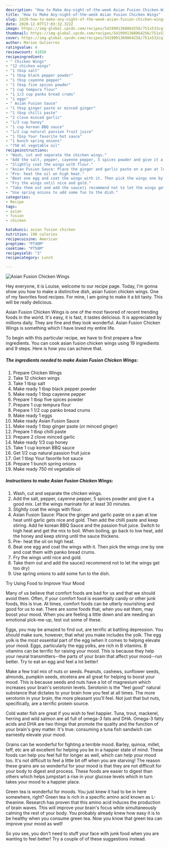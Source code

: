 ```yaml
---
description: "How to Make Any-night-of-the-week Asian Fusion Chicken Wings"
title: "How to Make Any-night-of-the-week Asian Fusion Chicken Wings"
slug: 2430-how-to-make-any-night-of-the-week-asian-fusion-chicken-wings
date: 2020-12-07T17:03:32.322Z
image: https://img-global.cpcdn.com/recipes/5419991360864256/751x532cq70/asian-fusion-chicken-wings-recipe-main-photo.jpg
thumbnail: https://img-global.cpcdn.com/recipes/5419991360864256/751x532cq70/asian-fusion-chicken-wings-recipe-main-photo.jpg
cover: https://img-global.cpcdn.com/recipes/5419991360864256/751x532cq70/asian-fusion-chicken-wings-recipe-main-photo.jpg
author: Marion Gutierrez
ratingvalue: 4
reviewcount: 41658
recipeingredient:
- " Chicken Wings"
- "12 chicken wings"
- "1 tbsp salt"
- "1 tbsp black pepper powder"
- "1 tbsp cayenne pepper"
- "1 tbsp five spices powder"
- "1 cup tempura flour"
- "1 1/2 cup panko bread crums"
- "1 eggs"
- " Asian Fusion Sauce"
- "1 tbsp ginger paste or minced ginger"
- "1 tbsp chilli paste"
- "2 clove minced garlic"
- "1/3 cup honey"
- "1 cup korean BBQ sauce"
- "1/2 cup natural passion fruit juice"
- "1 tbsp Your favorite hot sauce"
- "1 bunch spring onions"
- "750 ml vegetable oil"
recipeinstructions:
- "Wash, cut and separate the chicken wings."
- "Add the salt, pepper, cayenne pepper, 5 spices powder and give it a good mix. Let the wings marinate for at least 30 minutes."
- "Slightly coat the wings with flour."
- "Asian Fusion Sauce: Place the ginger and garlic paste on a pan at low heat until garlic gets nice and gold. Then add the chilli paste and keep stiring. Add he korean BBQ Sauce and the passion fruit juice. Switch to high heat and get the mix to boil. When boiling, go back to low heat, add the honey and keep stiring until the sauce thickens."
- "Pre- heat the oil on high heat."
- "Beat one egg and coat the wings with it. Then pick the wings one by one and coat them with panko bread crums."
- "Fry the wings until nice and gold."
- "Take them out and add the sauce(i recommend not to let the wings get too dry)"
- "Use spring onions to add some fun to the dish."
categories:
- Recipe
tags:
- asian
- fusion
- chicken

katakunci: asian fusion chicken 
nutrition: 198 calories
recipecuisine: American
preptime: "PT40M"
cooktime: "PT58M"
recipeyield: "3"
recipecategory: Lunch

---
```



![Asian Fusion Chicken Wings](https://img-global.cpcdn.com/recipes/5419991360864256/751x532cq70/asian-fusion-chicken-wings-recipe-main-photo.jpg)

Hey everyone, it is Louise, welcome to our recipe page. Today, I'm gonna show you how to make a distinctive dish, asian fusion chicken wings. One of my favorites food recipes. For mine, I am going to make it a bit tasty. This will be really delicious.



Asian Fusion Chicken Wings is one of the most favored of recent trending foods in the world. It's easy, it is fast, it tastes delicious. It is appreciated by millions daily. They are fine and they look wonderful. Asian Fusion Chicken Wings is something which I have loved my entire life.


To begin with this particular recipe, we have to first prepare a few ingredients. You can cook asian fusion chicken wings using 19 ingredients and 9 steps. Here is how you can achieve that.

<!--inarticleads1-->

##### The ingredients needed to make Asian Fusion Chicken Wings:

1. Prepare  Chicken Wings
1. Take 12 chicken wings
1. Take 1 tbsp salt
1. Make ready 1 tbsp black pepper powder
1. Make ready 1 tbsp cayenne pepper
1. Prepare 1 tbsp five spices powder
1. Prepare 1 cup tempura flour
1. Prepare 1 1/2 cup panko bread crums
1. Make ready 1 eggs
1. Make ready  Asian Fusion Sauce
1. Make ready 1 tbsp ginger paste (or minced ginger)
1. Prepare 1 tbsp chilli paste
1. Prepare 2 clove minced garlic
1. Make ready 1/3 cup honey
1. Take 1 cup korean BBQ sauce
1. Get 1/2 cup natural passion fruit juice
1. Get 1 tbsp Your favorite hot sauce
1. Prepare 1 bunch spring onions
1. Make ready 750 ml vegetable oil




<!--inarticleads2-->

##### Instructions to make Asian Fusion Chicken Wings:

1. Wash, cut and separate the chicken wings.
1. Add the salt, pepper, cayenne pepper, 5 spices powder and give it a good mix. Let the wings marinate for at least 30 minutes.
1. Slightly coat the wings with flour.
1. Asian Fusion Sauce: Place the ginger and garlic paste on a pan at low heat until garlic gets nice and gold. Then add the chilli paste and keep stiring. Add he korean BBQ Sauce and the passion fruit juice. Switch to high heat and get the mix to boil. When boiling, go back to low heat, add the honey and keep stiring until the sauce thickens.
1. Pre- heat the oil on high heat.
1. Beat one egg and coat the wings with it. Then pick the wings one by one and coat them with panko bread crums.
1. Fry the wings until nice and gold.
1. Take them out and add the sauce(i recommend not to let the wings get too dry)
1. Use spring onions to add some fun to the dish.




Try Using Food to Improve Your Mood


Many of us believe that comfort foods are bad for us and that we should avoid them. Often, if your comfort food is essentially candy or other junk foods, this is true. At times, comfort foods can be utterly nourishing and good for us to eat. There are some foods that, when you eat them, may boost your mood. When you are feeling a little down and are needing an emotional pick-me-up, test out some of these.

Eggs, you may be amazed to find out, are terrific at battling depression. You should make sure, however, that what you make includes the yolk. The egg yolk is the most essential part of the egg iwhen it comes to helping elevate your mood. Eggs, particularly the egg yolks, are rich in B vitamins. B vitamins can be terrific for raising your mood. This is because they help your neural transmitters--the parts of your brain that affect your mood--run better. Try to eat an egg and feel a lot better!

Make a few trail mix of nuts or seeds. Peanuts, cashews, sunflower seeds, almonds, pumpkin seeds, etcetera are all great for helping to boost your mood. This is because seeds and nuts have a lot of magnesium which increases your brain's serotonin levels. Serotonin is the "feel good" natural substance that dictates to your brain how you feel at all times. The more serotonin in your brain, the more pleasant you'll feel. Not just that but nuts, specifically, are a terrific protein source.

Cold water fish are great if you wish to feel happier. Tuna, trout, mackerel, herring and wild salmon are all full of omega-3 fats and DHA. Omega-3 fatty acids and DHA are two things that promote the quality and the function of your brain's grey matter. It's true: consuming a tuna fish sandwich can earnestly elevate your mood. 

Grains can be wonderful for fighting a terrible mood. Barley, quinoa, millet, teff, etc are all excellent for helping you be in a happier state of mind. These foods can help you feel full for longer as well, which can help your mood too. It's not difficult to feel a little bit off when you are starving! The reason these grains are so wonderful for your mood is that they are not difficult for your body to digest and process. These foods are easier to digest than others which helps jumpstart a rise in your glucose levels which in turn takes your mood to a happier place.

Green tea is wonderful for moods. You just knew it had to be in here somewhere, right? Green tea is rich in a specific amino acid known as L-theanine. Research has proven that this amino acid induces the production of brain waves. This will improve your brain's focus while simultaneously calming the rest of your body. You probably already knew how easy it is to be healthy when you consume green tea. Now you know that green tea can improve your mood as well!

So you see, you don't need to stuff your face with junk food when you are wanting to feel better! Try  a  couple of  of  these  suggestions  instead.

